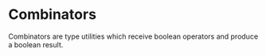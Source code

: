 # Combinators

Combinators are type utilities which receive boolean operators and produce a boolean result.
